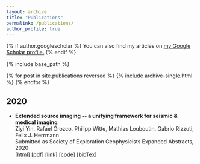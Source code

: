 ```yaml
---
layout: archive
title: "Publications"
permalink: /publications/
author_profile: true
---
```



{% if author.googlescholar %}
  You can also find my articles on <u><a href="{{author.googlescholar}}">my Google Scholar profile</a>.</u>
{% endif %}

{% include base_path %}

{% for post in site.publications reversed %}
  {% include archive-single.html %}
{% endfor %}

## 2020
* **Extended source imaging -- a unifying framework for seismic & medical imaging**        
Ziyi Yin, Rafael Orozco, Philipp Witte, Mathias Louboutin, Gabrio Rizzuti, Felix J. Herrmann       
Submitted as Society of Exploration Geophysicists Expanded Abstracts, 2020     
[[html]](https://slim.gatech.edu/Publications/Public/Submitted/2020/yin2020SEGesi/yin2020SEGesi.html) [[pdf]](https://slim.gatech.edu/Publications/Public/Submitted/2020/yin2020SEGesi/yin2020SEGesi.pdf) [[link]](https://slim.gatech.edu/content/extended-source-imaging-–-unifying-framework-seismic-medical-imaging) [[code]](https://github.com/slimgroup/Software.SEG2020) [[bibTex]](https://slim.gatech.edu/biblio/export/bibtex/7139)